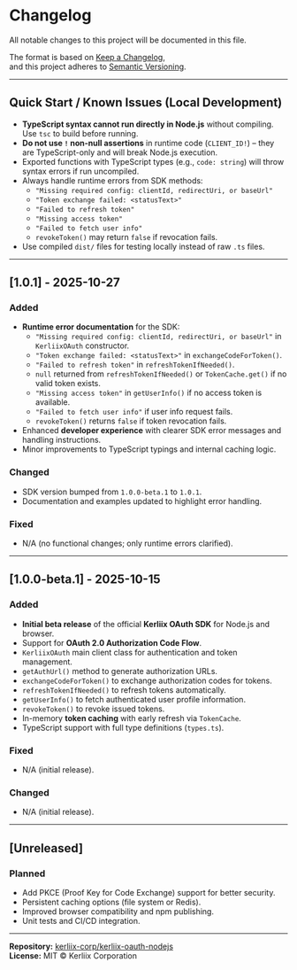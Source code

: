 # Changelog

All notable changes to this project will be documented in this file.

The format is based on [Keep a Changelog](https://keepachangelog.com/en/1.1.0/),  
and this project adheres to [Semantic Versioning](https://semver.org/spec/v2.0.0.html).

---

## Quick Start / Known Issues (Local Development)
- **TypeScript syntax cannot run directly in Node.js** without compiling. Use `tsc` to build before running.
- **Do not use `!` non-null assertions** in runtime code (`CLIENT_ID!`) – they are TypeScript-only and will break Node.js execution.
- Exported functions with TypeScript types (e.g., `code: string`) will throw syntax errors if run uncompiled.
- Always handle runtime errors from SDK methods:
  - `"Missing required config: clientId, redirectUri, or baseUrl"`
  - `"Token exchange failed: <statusText>"`
  - `"Failed to refresh token"`
  - `"Missing access token"`
  - `"Failed to fetch user info"`
  - `revokeToken()` may return `false` if revocation fails.
- Use compiled `dist/` files for testing locally instead of raw `.ts` files.

---

## [1.0.1] - 2025-10-27
### Added
- **Runtime error documentation** for the SDK:
  - `"Missing required config: clientId, redirectUri, or baseUrl"` in `KerliixOAuth` constructor.
  - `"Token exchange failed: <statusText>"` in `exchangeCodeForToken()`.
  - `"Failed to refresh token"` in `refreshTokenIfNeeded()`.
  - `null` returned from `refreshTokenIfNeeded()` or `TokenCache.get()` if no valid token exists.
  - `"Missing access token"` in `getUserInfo()` if no access token is available.
  - `"Failed to fetch user info"` if user info request fails.
  - `revokeToken()` returns `false` if token revocation fails.
- Enhanced **developer experience** with clearer SDK error messages and handling instructions.
- Minor improvements to TypeScript typings and internal caching logic.

### Changed
- SDK version bumped from `1.0.0-beta.1` to `1.0.1`.
- Documentation and examples updated to highlight error handling.

### Fixed
- N/A (no functional changes; only runtime errors clarified).

---

## [1.0.0-beta.1] - 2025-10-15
### Added
- **Initial beta release** of the official **Kerliix OAuth SDK** for Node.js and browser.
- Support for **OAuth 2.0 Authorization Code Flow**.
- `KerliixOAuth` main client class for authentication and token management.
- `getAuthUrl()` method to generate authorization URLs.
- `exchangeCodeForToken()` to exchange authorization codes for tokens.
- `refreshTokenIfNeeded()` to refresh tokens automatically.
- `getUserInfo()` to fetch authenticated user profile information.
- `revokeToken()` to revoke issued tokens.
- In-memory **token caching** with early refresh via `TokenCache`.
- TypeScript support with full type definitions (`types.ts`).

### Fixed
- N/A (initial release).

### Changed
- N/A (initial release).

---

## [Unreleased]
### Planned
- Add PKCE (Proof Key for Code Exchange) support for better security.
- Persistent caching options (file system or Redis).
- Improved browser compatibility and npm publishing.
- Unit tests and CI/CD integration.

---

**Repository:** [kerliix-corp/kerliix-oauth-nodejs](https://github.com/kerliix-corp/kerliix-oauth-nodejs)  
**License:** MIT © Kerliix Corporation
